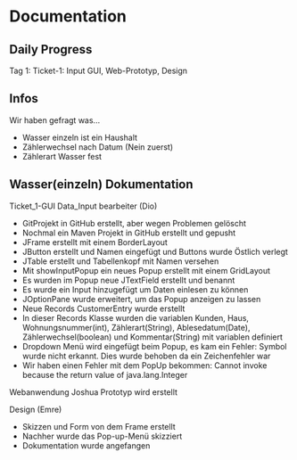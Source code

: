 # Documentation

## Daily Progress
Tag 1: Ticket-1: Input GUI, Web-Prototyp, Design

## Infos
Wir haben gefragt was...

* Wasser einzeln ist ein Haushalt
* Zählerwechsel nach Datum (Nein zuerst)
* Zählerart Wasser fest

## Wasser(einzeln) Dokumentation

Ticket_1-GUI Data_Input bearbeiter (Dio)
* GitProjekt in GitHub erstellt, aber wegen Problemen gelöscht
* Nochmal ein Maven Projekt in GitHub erstellt und gepusht
* JFrame erstellt mit einem BorderLayout
* JButton erstellt und Namen eingefügt und Buttons wurde Östlich verlegt
* JTable erstellt und Tabellenkopf mit Namen versehen
* Mit showInputPopup ein neues Popup erstellt mit einem GridLayout
* Es wurden im Popup neue JTextField erstellt und benannt
* Es wurde ein Input hinzugefügt um Daten einlesen zu können
* JOptionPane wurde erweitert, um das Popup anzeigen zu lassen
* Neue Records CustomerEntry wurde erstellt 
* In dieser Records Klasse wurden die variablen Kunden, Haus, Wohnungsnummer(int),
Zählerart(String), Ablesedatum(Date), Zählerwechsel(boolean) und Kommentar(String)
mit variablen definiert
* Dropdown Menü wird eingefügt beim Popup, es kam ein Fehler: Symbol wurde nicht erkannt.
Dies wurde behoben da ein Zeichenfehler war
* Wir haben einen Fehler mit dem PopUp bekommen: Cannot invoke because the return
value of java.lang.Integer

Webanwendung Joshua
Prototyp wird erstellt

Design (Emre)
* Skizzen und Form von dem Frame erstellt
* Nachher wurde das Pop-up-Menü skizziert
* Dokumentation wurde angefangen


